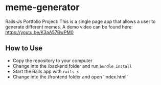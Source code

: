 # meme-generator
Rails-Js Portfolio Project: This is a single page app that allows a user to 
generate different memes. A demo video can be found here: https://youtu.be/K3aA57BwPM0

## How to Use
- Copy the repository to your computer
- Change into the /backend folder and run `bundle install`
- Start the Rails app with `rails s`
- Change into the /frontend folder and open 'index.html'
